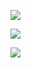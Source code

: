 ![](https://youpaiyun.zongqilive.cn/image/20200529095548.png)

![](https://youpaiyun.zongqilive.cn/image/20200529095652.png)


![](https://youpaiyun.zongqilive.cn/image/20200529100308.png)


















